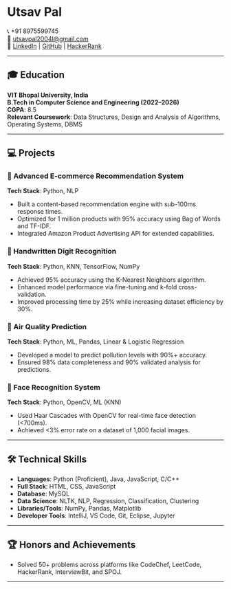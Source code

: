 # Utsav Pal

📞 +91 8975599745  
📧 utsavpal2004l@gmail.com  
🔗 [LinkedIn](https://www.linkedin.com/in/utsav-pal/) | [GitHub](https://github.com/Utsav-pal) | [HackerRank](https://www.hackerrank.com/profile/utsavpal2004)

---

## 🎓 Education

**VIT Bhopal University, India**  
**B.Tech in Computer Science and Engineering (2022–2026)**  
**CGPA**: 8.5  
**Relevant Coursework**: Data Structures, Design and Analysis of Algorithms, Operating Systems, DBMS

---

## 💻 Projects

### 🔹 Advanced E-commerce Recommendation System  
**Tech Stack**: Python, NLP  
- Built a content-based recommendation engine with sub-100ms response times.  
- Optimized for 1 million products with 95% accuracy using Bag of Words and TF-IDF.  
- Integrated Amazon Product Advertising API for extended capabilities.

### 🔹 Handwritten Digit Recognition  
**Tech Stack**: Python, KNN, TensorFlow, NumPy  
- Achieved 95% accuracy using the K-Nearest Neighbors algorithm.  
- Enhanced model performance via fine-tuning and k-fold cross-validation.  
- Improved processing time by 25% while increasing dataset efficiency by 30%.

### 🔹 Air Quality Prediction  
**Tech Stack**: Python, ML, Pandas, Linear & Logistic Regression  
- Developed a model to predict pollution levels with 90%+ accuracy.  
- Ensured 98% data completeness and 90% validated analysis for predictions.

### 🔹 Face Recognition System  
**Tech Stack**: Python, OpenCV, ML (KNN)  
- Used Haar Cascades with OpenCV for real-time face detection (<700ms).  
- Achieved <3% error rate on a dataset of 1,000 facial images.

---

## 🛠 Technical Skills

- **Languages**: Python (Proficient), Java, JavaScript, C/C++  
- **Full Stack**: HTML, CSS, JavaScript  
- **Database**: MySQL  
- **Data Science**: NLTK, NLP, Regression, Classification, Clustering  
- **Libraries/Tools**: NumPy, Pandas, Matplotlib  
- **Developer Tools**: IntelliJ, VS Code, Git, Eclipse, Jupyter

---

## 🏆 Honors and Achievements

- Solved 50+ problems across platforms like CodeChef, LeetCode, HackerRank, InterviewBit, and SPOJ.

---
